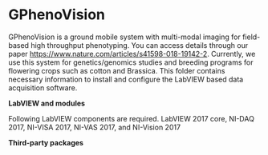 # GPhenoVision

GPhenoVision is a ground mobile system with multi-modal imaging for field-based high throughput phenotyping. You can access details through our paper https://www.nature.com/articles/s41598-018-19142-2. Currently, we use this system for genetics/genomics studies and breeding programs for flowering crops such as cotton and Brassica. This folder contains necessary information to install and configure the LabVIEW based data acquisition software.

**LabVIEW and modules**

Following LabVIEW components are required.
LabVIEW 2017 core, NI-DAQ 2017, NI-VISA 2017, NI-VAS 2017, and NI-Vision 2017

**Third-party packages**


